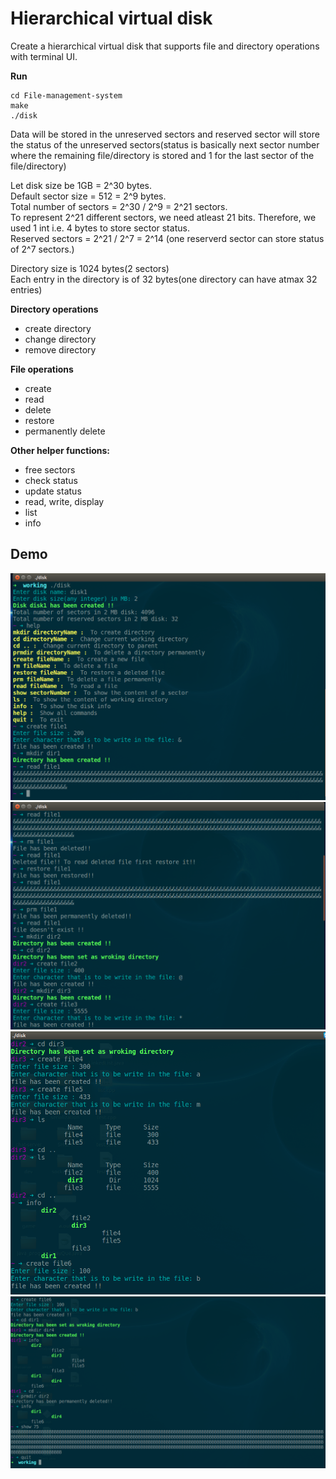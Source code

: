 # Hierarchical virtual disk # 
Create a hierarchical virtual disk that supports file and directory operations with terminal UI.

**Run**  
```
cd File-management-system
make
./disk
```

Data will be stored in the unreserved sectors and reserved sector will store the status of the unreserved sectors(status is basically next sector number where the remaining file/directory is stored and 1 for the last sector of the file/directory)

Let disk size be 1GB = 2^30 bytes.  
Default sector size = 512 = 2^9 bytes.  
Total number of sectors = 2^30 / 2^9 = 2^21 sectors.  
To represent 2^21 different sectors, we need atleast 21 bits. Therefore, we used 1 int i.e. 4 bytes to store sector status.  
Reserved sectors = 2^21 / 2^7 = 2^14 (one reserverd sector can store status of 2^7 sectors.)

Directory size is 1024 bytes(2 sectors)  
Each entry in the directory is of 32 bytes(one directory can have atmax 32 entries)

**Directory operations**
* create directory
* change directory
* remove directory

**File operations**  
* create  
* read  
* delete  
* restore  
* permanently delete

**Other helper functions:**  
* free sectors  
* check status  
* update status  
* read, write, display  
* list  
* info

## Demo ##
<img src="images/1.png">
<img src="images/2.png">
<img src="images/3.png">
<img src="images/4.png">
